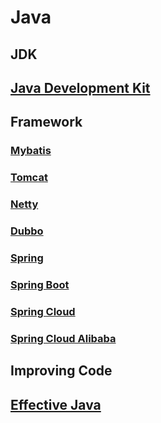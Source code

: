# Java

## JDK
## [Java Development Kit](/docs/CS/Java/JDK/JDK.md)


## Framework

### [Mybatis](/docs/CS/Java/Mybatis/Mybatis.md)

### [Tomcat](/docs/CS/Java/Tomcat/Tomcat.md)

### [Netty](/docs/CS/Java/Netty/Netty.md)

### [Dubbo](/docs/CS/Java/Dubbo/Dubbo.md)

### [Spring](/docs/CS/Java/Spring/Spring.md)

### [Spring Boot](/docs/CS/Java/Spring/SpringBoot/SpringBoot.md)

### [Spring Cloud](/docs/CS/Java/Spring/SpringCloud/SpringCloud.md)

### [Spring Cloud Alibaba](/docs/CS/Java/Spring/SpringCloudAlibaba/SpringCloudAlibaba.md)



## Improving Code

## [Effective Java](/docs/CS/Java/EffectiveJava.md)